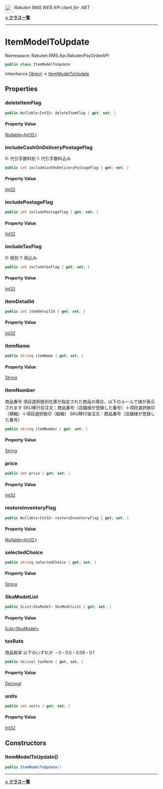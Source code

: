 <img align="left" style="height: 2em;" src="https://webservice.rakuten.co.jp/favicon.ico"><em>Rakuten RMS WEB API client for .NET</em>

[**< クラス一覧**](./)
- - -

# ItemModelToUpdate

Namespace: Rakuten.RMS.Api.RakutenPayOrderAPI

```csharp
public class ItemModelToUpdate
```

Inheritance [Object](https://docs.microsoft.com/en-us/dotnet/api/system.object) → [ItemModelToUpdate](./rakuten.rms.api.rakutenpayorderapi.itemmodeltoupdate)

## Properties

### <a id="properties-deleteitemflag"/>**deleteItemFlag**

```csharp
public Nullable<Int32> deleteItemFlag { get; set; }
```

#### Property Value

[Nullable&lt;Int32&gt;](https://docs.microsoft.com/en-us/dotnet/api/system.nullable-1)<br>

### <a id="properties-includecashondeliverypostageflag"/>**includeCashOnDeliveryPostageFlag**

0: 代引手数料別
 1: 代引手数料込み

```csharp
public int includeCashOnDeliveryPostageFlag { get; set; }
```

#### Property Value

[Int32](https://docs.microsoft.com/en-us/dotnet/api/system.int32)<br>

### <a id="properties-includepostageflag"/>**includePostageFlag**

```csharp
public int includePostageFlag { get; set; }
```

#### Property Value

[Int32](https://docs.microsoft.com/en-us/dotnet/api/system.int32)<br>

### <a id="properties-includetaxflag"/>**includeTaxFlag**

0: 税別
 1: 税込み

```csharp
public int includeTaxFlag { get; set; }
```

#### Property Value

[Int32](https://docs.microsoft.com/en-us/dotnet/api/system.int32)<br>

### <a id="properties-itemdetailid"/>**itemDetailId**

```csharp
public int itemDetailId { get; set; }
```

#### Property Value

[Int32](https://docs.microsoft.com/en-us/dotnet/api/system.int32)<br>

### <a id="properties-itemname"/>**itemName**

```csharp
public string itemName { get; set; }
```

#### Property Value

[String](https://docs.microsoft.com/en-us/dotnet/api/system.string)<br>

### <a id="properties-itemnumber"/>**itemNumber**

商品番号
 項目選択肢別在庫が指定された商品の場合、以下のルールで値が表示されます
 SKU移行前注文：商品番号（店舗様が登録した番号）＋項目選択肢ID（横軸）＋項目選択肢ID（縦軸）
 SKU移行後注文：商品番号（店舗様が登録した番号）

```csharp
public string itemNumber { get; set; }
```

#### Property Value

[String](https://docs.microsoft.com/en-us/dotnet/api/system.string)<br>

### <a id="properties-price"/>**price**

```csharp
public int price { get; set; }
```

#### Property Value

[Int32](https://docs.microsoft.com/en-us/dotnet/api/system.int32)<br>

### <a id="properties-restoreinventoryflag"/>**restoreInventoryFlag**

```csharp
public Nullable<Int32> restoreInventoryFlag { get; set; }
```

#### Property Value

[Nullable&lt;Int32&gt;](https://docs.microsoft.com/en-us/dotnet/api/system.nullable-1)<br>

### <a id="properties-selectedchoice"/>**selectedChoice**

```csharp
public string selectedChoice { get; set; }
```

#### Property Value

[String](https://docs.microsoft.com/en-us/dotnet/api/system.string)<br>

### <a id="properties-skumodellist"/>**SkuModelList**

```csharp
public IList<SkuModel> SkuModelList { get; set; }
```

#### Property Value

[IList&lt;SkuModel&gt;](https://docs.microsoft.com/en-us/dotnet/api/system.collections.generic.ilist-1)<br>

### <a id="properties-taxrate"/>**taxRate**

商品税率
 以下のいずれか
 ・0・0.0・0.08・0.1

```csharp
public decimal taxRate { get; set; }
```

#### Property Value

[Decimal](https://docs.microsoft.com/en-us/dotnet/api/system.decimal)<br>

### <a id="properties-units"/>**units**

```csharp
public int units { get; set; }
```

#### Property Value

[Int32](https://docs.microsoft.com/en-us/dotnet/api/system.int32)<br>

## Constructors

### <a id="constructors-.ctor"/>**ItemModelToUpdate()**

```csharp
public ItemModelToUpdate()
```


- - -
[**< クラス一覧**](./)
